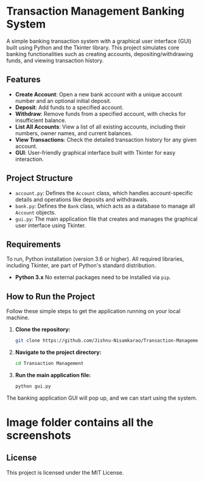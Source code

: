 # Transaction Management Banking System

A simple banking transaction system with a graphical user interface (GUI) built using Python and the Tkinter library. This project simulates core banking functionalities such as creating accounts, depositing/withdrawing funds, and viewing transaction history.

## Features

- **Create Account**: Open a new bank account with a unique account number and an optional initial deposit.
- **Deposit**: Add funds to a specified account.
- **Withdraw**: Remove funds from a specified account, with checks for insufficient balance.
- **List All Accounts**: View a list of all existing accounts, including their numbers, owner names, and current balances.
- **View Transactions**: Check the detailed transaction history for any given account.
- **GUI**: User-friendly graphical interface built with Tkinter for easy interaction.

## Project Structure

- `account.py`: Defines the `Account` class, which handles account-specific details and operations like deposits and withdrawals.
- `bank.py`: Defines the `Bank` class, which acts as a database to manage all `Account` objects.
- `gui.py`: The main application file that creates and manages the graphical user interface using Tkinter.


## Requirements

To run, Python installation (version 3.6 or higher). All required libraries, including Tkinter, are part of Python's standard distribution.
- **Python 3.x**
No external packages need to be installed via `pip`.


## How to Run the Project
Follow these simple steps to get the application running on your local machine.
1.  **Clone the repository:**
    ```bash
    git clone https://github.com/Jishnu-Nisamkarao/Transaction-Management.git
    ```
2.  **Navigate to the project directory:**
    ```bash
    cd Transaction Management
    ```
3.  **Run the main application file:**
    ```bash
    python gui.py
    ```
The banking application GUI will pop up, and we can start using the system.

# Image folder contains all the screenshots 

## License

This project is licensed under the MIT License.

